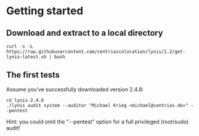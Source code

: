 Getting started
===============

Download and extract to a local directory
-----------------------------------------

```
curl -s -L https://raw.githubusercontent.com/centriascolocation/lynis/1.2/get-lynis-latest.sh | bash
```

The first tests
---------------

Assume you've successfully downloaded version 2.4.8:

```
cd lynis-2.4.8
./lynis audit system --auditor "Michael Krieg <michael@centrias.de>" --pentest
```

Hint: you could omit the "--pentest" option for a full privileged (root/sudo) audit!

